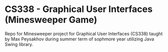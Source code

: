# CS338 - Graphical User Interfaces (Minesweeper Game)
Repo for Minesweeper project for Graphical User Interfaces (CS338) taught by Max Peysakhov during summer term of sophmore year utilizing Java Swing library.
